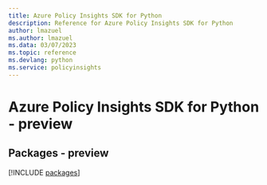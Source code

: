 ```yaml
---
title: Azure Policy Insights SDK for Python
description: Reference for Azure Policy Insights SDK for Python
author: lmazuel
ms.author: lmazuel
ms.data: 03/07/2023
ms.topic: reference
ms.devlang: python
ms.service: policyinsights
---
```

# Azure Policy Insights SDK for Python - preview
## Packages - preview
[!INCLUDE [packages](policy-insights-index.md)]